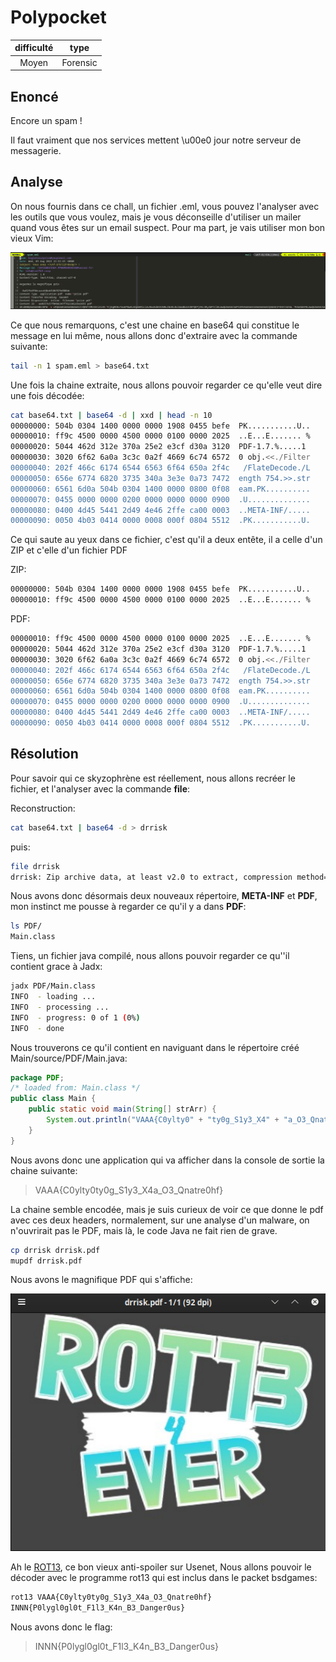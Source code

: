 # Polypocket 

|difficulté|type|
|:---:|:---:|
|Moyen|Forensic|

## Enoncé
Encore un spam !

Il faut vraiment que nos services mettent \u00e0 jour notre serveur de messagerie.

## Analyse

On nous fournis dans ce chall, un fichier .eml, vous pouvez l'analyser avec les outils que vous voulez, mais je vous déconseille d'utiliser un mailer quand vous êtes sur un email suspect.
Pour ma part, je vais utiliser mon bon vieux Vim:

![email](./IMG/email.png)

Ce que nous remarquons, c'est une chaine en base64 qui constitue le message en lui même, nous allons donc d'extraire avec la commande suivante:

```bash
tail -n 1 spam.eml > base64.txt
```

Une fois la chaine extraite, nous allons pouvoir regarder ce qu'elle veut dire une fois décodée:

```bash
cat base64.txt | base64 -d | xxd | head -n 10
00000000: 504b 0304 1400 0000 0000 1908 0455 befe  PK...........U..
00000010: ff9c 4500 0000 4500 0000 0100 0000 2025  ..E...E....... %
00000020: 5044 462d 312e 370a 25e2 e3cf d30a 3120  PDF-1.7.%.....1 
00000030: 3020 6f62 6a0a 3c3c 0a2f 4669 6c74 6572  0 obj.<<./Filter
00000040: 202f 466c 6174 6544 6563 6f64 650a 2f4c   /FlateDecode./L
00000050: 656e 6774 6820 3735 340a 3e3e 0a73 7472  ength 754.>>.str
00000060: 6561 6d0a 504b 0304 1400 0000 0800 0f08  eam.PK..........
00000070: 0455 0000 0000 0200 0000 0000 0000 0900  .U..............
00000080: 0400 4d45 5441 2d49 4e46 2ffe ca00 0003  ..META-INF/.....
00000090: 0050 4b03 0414 0000 0008 000f 0804 5512  .PK...........U.
```

Ce qui saute au yeux dans ce fichier, c'est qu'il a deux entête, il a celle d'un ZIP et c'elle d'un fichier PDF

ZIP:
```bash
00000000: 504b 0304 1400 0000 0000 1908 0455 befe  PK...........U..
00000010: ff9c 4500 0000 4500 0000 0100 0000 2025  ..E...E....... %
```

PDF:
```bash
00000010: ff9c 4500 0000 4500 0000 0100 0000 2025  ..E...E....... %
00000020: 5044 462d 312e 370a 25e2 e3cf d30a 3120  PDF-1.7.%.....1 
00000030: 3020 6f62 6a0a 3c3c 0a2f 4669 6c74 6572  0 obj.<<./Filter
00000040: 202f 466c 6174 6544 6563 6f64 650a 2f4c   /FlateDecode./L
00000050: 656e 6774 6820 3735 340a 3e3e 0a73 7472  ength 754.>>.str
00000060: 6561 6d0a 504b 0304 1400 0000 0800 0f08  eam.PK..........
00000070: 0455 0000 0000 0200 0000 0000 0000 0900  .U..............
00000080: 0400 4d45 5441 2d49 4e46 2ffe ca00 0003  ..META-INF/.....
00000090: 0050 4b03 0414 0000 0008 000f 0804 5512  .PK...........U.
```

## Résolution

Pour savoir qui ce skyzophrène est réellement, nous allons recréer le fichier, et l'analyser avec la commande **file**:

Reconstruction:

```bash
cat base64.txt | base64 -d > drrisk
```

puis:

```bash
file drrisk
drrisk: Zip archive data, at least v2.0 to extract, compression method=store
```

Nous avons donc désormais deux nouveaux répertoire, **META-INF** et **PDF**, mon instinct me pousse à regarder ce qu'il y a dans **PDF**:

```bash
ls PDF/
Main.class
```

Tiens, un fichier java compilé, nous allons pouvoir regarder ce qu''il contient grace à Jadx:

```bash
jadx PDF/Main.class
INFO  - loading ...
INFO  - processing ...
INFO  - progress: 0 of 1 (0%)
INFO  - done
```

Nous trouverons ce qu'il contient en naviguant dans le répertoire créé Main/source/PDF/Main.java:
```java
package PDF;
/* loaded from: Main.class */
public class Main {
    public static void main(String[] strArr) {
        System.out.println("VAAA{C0ylty0" + "ty0g_S1y3_X4" + "a_O3_Qnatre0hf}");
    }
}
```
Nous avons donc une application qui va afficher dans la console de sortie la chaine suivante:

>VAAA{C0ylty0ty0g_S1y3_X4a_O3_Qnatre0hf}

La chaine semble encodée, mais je suis curieux de voir ce que donne le pdf avec ces deux headers, normalement, sur une analyse d'un malware, on n'ouvrirait pas le PDF, mais là, le code Java ne fait rien de grave.

```bash
cp drrisk drrisk.pdf
mupdf drrisk.pdf
```

Nous avons le magnifique PDF qui s'affiche:

![ROT-13](./IMG/ROT13.png)

Ah le [ROT13](https://fr.wikipedia.org/wiki/ROT13), ce bon vieux anti-spoiler sur Usenet, Nous allons pouvoir le décoder avec le programme rot13 qui est inclus dans le packet bsdgames:

```bash
rot13 VAAA{C0ylty0ty0g_S1y3_X4a_O3_Qnatre0hf}
INNN{P0lygl0gl0t_F1l3_K4n_B3_Danger0us} 
```

Nous avons donc le flag:
>INNN{P0lygl0gl0t_F1l3_K4n_B3_Danger0us}
